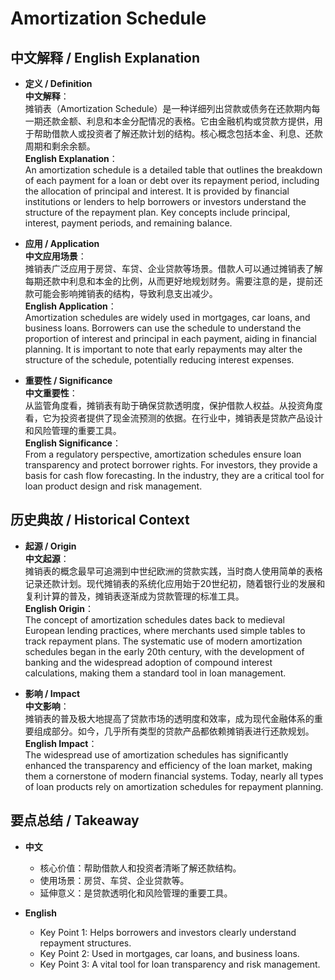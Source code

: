 # Amortization Schedule

## 中文解释 / English Explanation

* **定义 / Definition**  
  **中文解释**：  
  摊销表（Amortization Schedule）是一种详细列出贷款或债务在还款期内每一期还款金额、利息和本金分配情况的表格。它由金融机构或贷款方提供，用于帮助借款人或投资者了解还款计划的结构。核心概念包括本金、利息、还款周期和剩余余额。  
  **English Explanation**：  
  An amortization schedule is a detailed table that outlines the breakdown of each payment for a loan or debt over its repayment period, including the allocation of principal and interest. It is provided by financial institutions or lenders to help borrowers or investors understand the structure of the repayment plan. Key concepts include principal, interest, payment periods, and remaining balance.

* **应用 / Application**  
  **中文应用场景**：  
  摊销表广泛应用于房贷、车贷、企业贷款等场景。借款人可以通过摊销表了解每期还款中利息和本金的比例，从而更好地规划财务。需要注意的是，提前还款可能会影响摊销表的结构，导致利息支出减少。  
  **English Application**：  
  Amortization schedules are widely used in mortgages, car loans, and business loans. Borrowers can use the schedule to understand the proportion of interest and principal in each payment, aiding in financial planning. It is important to note that early repayments may alter the structure of the schedule, potentially reducing interest expenses.

* **重要性 / Significance**  
  **中文重要性**：  
  从监管角度看，摊销表有助于确保贷款透明度，保护借款人权益。从投资角度看，它为投资者提供了现金流预测的依据。在行业中，摊销表是贷款产品设计和风险管理的重要工具。  
  **English Significance**：  
  From a regulatory perspective, amortization schedules ensure loan transparency and protect borrower rights. For investors, they provide a basis for cash flow forecasting. In the industry, they are a critical tool for loan product design and risk management.

## 历史典故 / Historical Context

* **起源 / Origin**  
  **中文起源**：  
  摊销表的概念最早可追溯到中世纪欧洲的贷款实践，当时商人使用简单的表格记录还款计划。现代摊销表的系统化应用始于20世纪初，随着银行业的发展和复利计算的普及，摊销表逐渐成为贷款管理的标准工具。  
  **English Origin**：  
  The concept of amortization schedules dates back to medieval European lending practices, where merchants used simple tables to track repayment plans. The systematic use of modern amortization schedules began in the early 20th century, with the development of banking and the widespread adoption of compound interest calculations, making them a standard tool in loan management.

* **影响 / Impact**  
  **中文影响**：  
  摊销表的普及极大地提高了贷款市场的透明度和效率，成为现代金融体系的重要组成部分。如今，几乎所有类型的贷款产品都依赖摊销表进行还款规划。  
  **English Impact**：  
  The widespread use of amortization schedules has significantly enhanced the transparency and efficiency of the loan market, making them a cornerstone of modern financial systems. Today, nearly all types of loan products rely on amortization schedules for repayment planning.

## 要点总结 / Takeaway

* **中文**  
  - 核心价值：帮助借款人和投资者清晰了解还款结构。  
  - 使用场景：房贷、车贷、企业贷款等。  
  - 延伸意义：是贷款透明化和风险管理的重要工具。  

* **English**  
  - Key Point 1: Helps borrowers and investors clearly understand repayment structures.  
  - Key Point 2: Used in mortgages, car loans, and business loans.  
  - Key Point 3: A vital tool for loan transparency and risk management.